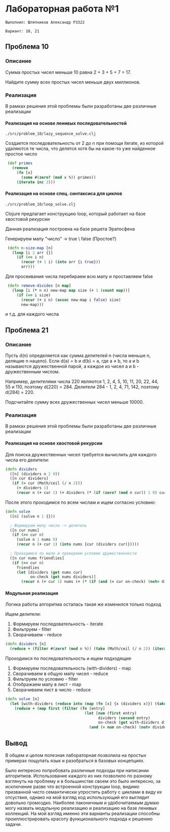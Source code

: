 # Лабораторная работа №1

```
Выполнил: Шляпников Александр P3322

Вариант: 10, 21
```

## Проблема 10

### Описание

Сумма простых чисел меньше 10 равна 2 + 3 + 5 + 7 = 17.

Найдите сумму всех простых чисел меньше двух миллионов.

### Реализация

В рамках решения этой проблемы были разработаны две различные реализации

#### Реализация на основе ленивых последовательностей

``` ./src/problem_10/lazy_sequence_solve.clj ```

Создается последовательность от 2 до n при помощи iterate, из которой удаляются те числа,
что делятся хотя бы на какое-то уже найденное простое число

```clojure
 (def primes
   (remove
     (fn [x]
       (some #(zero? (mod x %)) primes))
     (iterate inc 2)))
 ```


#### Реализация на основе спец. синтаксиса для циклов

``` ./src/problem_10/loop_solve.clj ```

Clojure предлагает конструкцию loop, который работает на базе хвостовой рекурсии

Данная реализация построена на базе решета Эратосфена

Генерируем мапу "число" -> true \ false (Простое?)

```clojure
 (defn n-size-map [n]
   (loop [i 2 arr {}]
     (if (<= i n)
       (recur (+ 1 i) (into arr {i true}))
       arr)))
 ```

Для просеивания числа перебираем всю мапу и проставляем false

```clojure
 (defn remove-divides [n map]
   (loop [i (* n n) new-map map size (+ 1 (count map))]
     (if (<= i size)
       (recur (+ i n) (assoc new-map i false) size)
       new-map)))
 ```

и т.д. для каждого числа


## Проблема 21

### Описание

Пусть d(n) определяется как сумма делителей n (числа меньше n, делящие n нацело).
Если d(a) = b и d(b) = a, где a ≠ b, то a и b называются дружественной парой, а каждое из чисел a и b - дружественным числом.

Например, делителями числа 220 являются 1, 2, 4, 5, 10, 11, 20, 22, 44, 55 и 110, поэтому d(220) = 284. Делители 284 - 1, 2, 4, 71, 142, поэтому d(284) = 220.

Подсчитайте сумму всех дружественных чисел меньше 10000.

### Реализация

В рамках решения этой проблемы были разработаны две различные реализации

#### Реализация на основе хвостовой рекурсии

Для поиска дружественных чисел требуется вычислить для каждого числа его делители:

```clojure
(defn dividers
  ([n] (dividers n 2 0))
  ([n cur dividers]
   (if (> cur (Math/ceil (/ n 2)))
     (+ dividers 1)
     (recur n (+ cur 1) (+ dividers (* (if (zero? (mod n cur)) 1 0) cur))))))
```

После этого проходимся по всем числам и ищем согласно условию:

```clojure
(defn solve
  ([n] (solve n 1 {}))

  ; Формируем мапу число -> делитель
  ([n cur nums]
   (if (>= cur n)
     (solve n 1 nums 0)
     (recur n (+ cur 1) (into nums {cur (dividers cur)}))))

  ; Проходимся по мапе и проверяем условие дружественности
  ([n cur nums friendlies]
   (if (>= cur n)
     friendlies
     (let [dividers (get nums cur)
           on-check (get nums dividers)]
       (recur n (+ cur 1) nums (+ (* (if (and (= cur on-check) (not= dividers cur)) 1 0) cur) friendlies))))))
```


#### Модульная реализация

Логика работы алгоритма осталась такая же изменился только подход

Ищем делители:

1. Формируем последовательность - iterate
2. Фильтруем - filter
3. Сворачиваем - reduce

```clojure
(defn dividers [n]
  (reduce + (filter #(zero? (mod n %)) (take (Math/ceil (/ n 2)) (iterate inc 1)))))
```

Проходимся по последовательность и ищем подходящие

1. Формируем последовательность (with-dividers) - map
2. Сворачиваем в общую мапу чисел - reduce
3. Фильтруем по условию - filter
4. Отображаем мапу в лист - map
5. Сворачиваем лист в число - reduce

```clojure
(defn solve [n]
  (let [with-dividers (reduce into (map (fn [x] {x (dividers x)}) (take n (iterate inc 2))))]
    (reduce + (map first (filter (fn [entry]
                                   (let [num (first entry)
                                         dividers (second entry)
                                         on-check (get with-dividers dividers)]
                                     (and (= num on-check) (not= dividers num)))) with-dividers)))))
```

## Вывод

В общем и целом полезная лабораторная позволила на простых примерах пощупать язык и разобраться в базовых концепциях.

Было интересно попробовать различные подходы при написании алгоритмов.
Использование каждого из них позволило по разному взглянуть на проблему и в большинстве своем это было интересно,
за исключение разве что встроенной конструкции loop, видимо призванной чисто семантически упростить работу с циклами
в виду их отсуствия, однако на мой взгляд код использующий его выглядит довольно громоздко.
Наиболее лаконичным и удобочитаемым думаю могу назвать модульную реализацию и реализацию на базе ленивых коллекций.
На мой взгляд именно эти варианты реализации способны проиллюстрировать красоту функционального подхода к решению задачи.